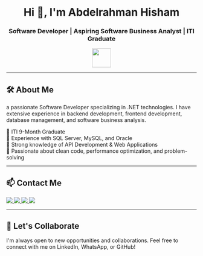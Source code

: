 <h1 align="center">Hi 👋, I'm Abdelrahman Hisham</h1>
<h3 align="center">Software Developer | Aspiring Software Business Analyst | ITI Graduate</h3>

<p align="center">
  <img src="https://user-images.githubusercontent.com/18350557/176309783-0785949b-9127-417c-8b55-ab5a4333674e.gif" width="50">
</p>

---

## 🛠 About Me

a passionate Software Developer specializing in .NET technologies. I have extensive experience in backend development, frontend development, database management, and software business analysis.

🔹 ITI 9-Month Graduate  
🔹 Experience with SQL Server, MySQL, and Oracle  
🔹 Strong knowledge of API Development & Web Applications  
🔹 Passionate about clean code, performance optimization, and problem-solving  

---

## 📫 Contact Me  

<p align="left">
  <a href="mailto:abdelrhmanhisham199@gmail.com">
    <img src="https://img.shields.io/badge/Gmail-D14836?style=for-the-badge&logo=gmail&logoColor=white">
  </a>
  <a href="https://wa.me/201023591562">
    <img src="https://img.shields.io/badge/WhatsApp-25D366?style=for-the-badge&logo=whatsapp&logoColor=white">
  </a>
  <a href="https://github.com/AbdelrhmanHisham1">
    <img src="https://img.shields.io/badge/GitHub-181717?style=for-the-badge&logo=github&logoColor=white">
  </a>
  <a href="https://www.linkedin.com/in/abdelrhman-hisham">
    <img src="https://img.shields.io/badge/LinkedIn-0A66C2?style=for-the-badge&logo=linkedin&logoColor=white">
  </a>
<!--   <a href="https://www.facebook.com/AbdulrahmanAbuelgheit">
    <img src="https://img.shields.io/badge/Facebook-1877F2?style=for-the-badge&logo=facebook&logoColor=white">
  </a> -->
</p>

---


<!--  
## 🚀 Technologies & Tools  

<p align="left">
  <img src="https://raw.githubusercontent.com/danielcranney/readme-generator/main/public/icons/skills/c-colored.svg" width="36" height="36" alt="C"/>
  <img src="https://raw.githubusercontent.com/danielcranney/readme-generator/main/public/icons/skills/cplusplus-colored.svg" width="36" height="36" alt="C++"/>
  <img src="https://raw.githubusercontent.com/danielcranney/readme-generator/main/public/icons/skills/csharp-colored.svg" width="36" height="36" alt="C#"/>
  <img src="https://raw.githubusercontent.com/danielcranney/readme-generator/main/public/icons/skills/html5-colored.svg" width="36" height="36" alt="HTML5"/>
  <img src="https://raw.githubusercontent.com/danielcranney/readme-generator/main/public/icons/skills/css3-colored.svg" width="36" height="36" alt="CSS3"/>
  <img src="https://raw.githubusercontent.com/danielcranney/readme-generator/main/public/icons/skills/javascript-colored.svg" width="36" height="36" alt="JavaScript"/>
  <img src="https://raw.githubusercontent.com/danielcranney/readme-generator/main/public/icons/skills/typescript-colored.svg" width="36" height="36" alt="TypeScript"/>
  <img src="https://upload.wikimedia.org/wikipedia/commons/e/ee/.NET_Core_Logo.svg" width="36" height="36" alt=".NET Core"/>
  <img src="https://www.svgrepo.com/show/303229/microsoft-sql-server-logo.svg" width="36" height="36" alt="Microsoft SQL Server"/>
  <img src="https://raw.githubusercontent.com/danielcranney/readme-generator/main/public/icons/skills/angularjs-colored.svg" width="36" height="36" alt="Angular"/>
  <img src="https://raw.githubusercontent.com/danielcranney/readme-generator/main/public/icons/skills/bootstrap-colored.svg" width="36" height="36" alt="Bootstrap"/>
  <img src="https://raw.githubusercontent.com/danielcranney/readme-generator/main/public/icons/skills/mongodb-colored.svg" width="36" height="36" alt="MongoDB"/>
  <img src="https://raw.githubusercontent.com/danielcranney/readme-generator/main/public/icons/skills/git-colored.svg" width="36" height="36" alt="Git"/>
  </p>
  ---
  -->
  
<!--  
## 📊 GitHub Stats  

<p align="left">
  <a href="https://github.com/AbdelrhmanHisham1">
    <img src="https://github-readme-stats.vercel.app/api?username=AbdelrhmanHisham1&show_icons=true&count_private=true&title_color=0891b2&text_color=ffffff&icon_color=0891b2&bg_color=1c1917&hide_border=true" alt="GitHub Stats">
  </a>
</p>

<p align="left">
  <a href="https://github.com/AbdelrhmanHisham1">
    <img src="https://github-readme-streak-stats.herokuapp.com/?user=AbdelrhmanHisham1&stroke=ffffff&background=1c1917&ring=0891b2&fire=0891b2&currStreakNum=ffffff&currStreakLabel=0891b2&sideNums=ffffff&sideLabels=ffffff&dates=ffffff&hide_border=true" alt="GitHub Streak">
  </a>
</p>

<p align="left">
  <a href="https://github.com/AbdelrhmanHisham1">
    <img src="https://github-readme-stats.vercel.app/api/top-langs/?username=AbdelrhmanHisham1&langs_count=10&title_color=0891b2&text_color=ffffff&icon_color=0891b2&bg_color=1c1917&hide_border=true" alt="Top Languages">
  </a>
</p>

---
-->
## 🤝 Let's Collaborate  

I'm always open to new opportunities and collaborations. Feel free to connect with me on LinkedIn, WhatsApp, or GitHub!  
